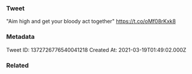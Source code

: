 ### Tweet
"Aim high and get your bloody act together" https://t.co/oMf08rKxk8

### Metadata
Tweet ID: 1372726776540041218
Created At: 2021-03-19T01:49:02.000Z

### Related

